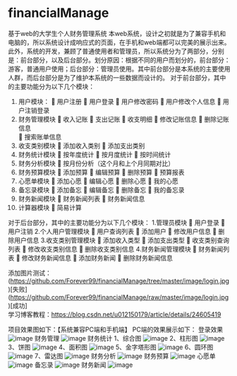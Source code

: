 # financialManage
基于web的大学生个人财务管理系统
本web系统，设计之初就是为了兼容手机和电脑的，所以系统设计成响应式的页面，在手机和web端都可以完美的展示出来。
此外，系统的开发，兼顾了普通使用者和管理员，所以系统分为了两部分，分别是：前台部分，以及后台部分。划分原因：根据不同的用户而划分的，前台部分：游客，普通用户使用；后台部分：管理员使用。其中前台部分是本系统的主要使用人群，而后台部分是为了维护本系统的一些数据而设计的。
对于前台部分，其中的主要功能分为以下几个模块：
1.	用户模块：
	 用户注册
	 用户登录
	 用户修改密码
	 用户修改个人信息
	 用户注销登录
2.	财务管理模块
	 收入记账
	 支出记账
	 收支明细
	 修改记账信息
	 删除记账信息  
	 搜索账单信息
3.	收支类别模块
	 添加收入类别
	 添加支出类别
4.	财务统计模块
	 按年度统计
	 按月度统计
	 按时间统计
5.	财务分析模块
	 按月份分析（这个月和上个月同期对比）
6.	财务预算模块
	 添加预算
	 编辑预算
	 删除预算
	 预算报表
7.	心愿单模块
	 添加心愿
	 编辑心愿
	 删除心愿
	 我的心愿
8.	备忘录模块
	 添加备忘
	 编辑备忘
	 删除备忘
	 我的备忘录
9.	财务新闻模块
	 财务新闻列表
	 财务新闻信息
10.	计算器模块
	 简易计算

对于后台部分，其中的主要功能分为以下几个模块：
1.管理员模块
	 用户登录
	 用户注销
2.个人用户管理模块
	 用户查询列表
	 添加用户
	 修改用户信息
	 删除用户信息
3.收支类别管理模块
	 添加收入类型
	 添加支出类型
	 收支类别查询列表
	 修改收支类别信息
	 删除收支类别信息
4.财务新闻管理模块
	 财务新闻列表
	 修改财务新闻信息
	 添加财务新闻
	 删除财务新闻信息

添加图片测试：
(https://github.com/Forever99/financialManage/tree/master/image/login.jpg)[失败]
(https://github.com/Forever99/financialManage/raw/master/image/login.jpg)[成功]   
学习博客教程：https://blog.csdn.net/u012150179/article/details/24605419

项目效果图如下：【系统兼容PC端和手机端】
PC端的效果展示如下：
登录效果
![image](https://github.com/Forever99/financialManage/raw/master/image/login.jpg)
财务管理
![image](https://github.com/Forever99/financialManage/raw/master/image/financialManage.jpg)
财务统计
1、综合图
![image](https://github.com/Forever99/financialManage/raw/master/image/financialCount.jpg)
2、柱形图
![image](https://github.com/Forever99/financialManage/raw/master/image/financialCount2.jpg)
3、饼图
![image](https://github.com/Forever99/financialManage/raw/master/image/financialCount3.jpg)
4、面积图
![image](https://github.com/Forever99/financialManage/raw/master/image/financialCount4.jpg)
5、金字塔形图
![image](https://github.com/Forever99/financialManage/raw/master/image/financialCount5.jpg)
6、圆环图
![image](https://github.com/Forever99/financialManage/raw/master/image/financialCount6.jpg)
7、雷达图
![image](https://github.com/Forever99/financialManage/raw/master/image/financialCount7.jpg)
财务分析
![image](https://github.com/Forever99/financialManage/raw/master/image/financialAnalysis.jpg)
财务预算 
![image](https://github.com/Forever99/financialManage/raw/master/image/financialBudget.jpg)
心愿单
![image](https://github.com/Forever99/financialManage/raw/master/image/wishlist.jpg)
备忘录
![image](https://github.com/Forever99/financialManage/raw/master/image/memorandum.jpg)
财务新闻
![image](https://github.com/Forever99/financialManage/raw/master/image/financialNews.jpg)
